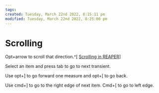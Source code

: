 ```yaml
---
tags: 
created: Tuesday, March 22nd 2022, 8:15:11 pm
modified: Tuesday, March 22nd 2022, 8:25:00 pm
---
```


# Scrolling
Opt+arrow to scroll that direction.^[ [Scrolling in REAPER](https://youtu.be/a9ttBLJs-n0)]

Select an item and press tab to go to next transient.

Use opt+] to go forward one measure and opt+\[ to go back.

Use cmd+] to go to the right edge of next item. Cmd+\[ to go to left edge.